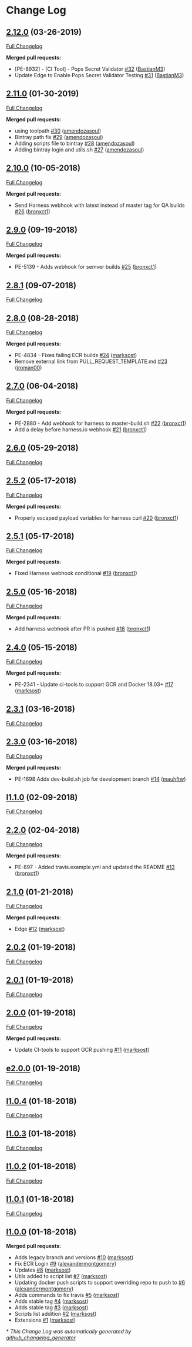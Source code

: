 # Change Log

## [2.12.0](https://github.com/soulcycle/ci-tools/tree/2.12.0) (03-26-2019)
[Full Changelog](https://github.com/soulcycle/ci-tools/compare/2.11.0...2.12.0)

**Merged pull requests:**

- \[PE-8932\] - \[CI Tool\] - Pops Secret Validator [\#32](https://github.com/soulcycle/ci-tools/pull/32) ([BastianM3](https://github.com/BastianM3))
- Update Edge to Enable Pops Secret Validator Testing [\#31](https://github.com/soulcycle/ci-tools/pull/31) ([BastianM3](https://github.com/BastianM3))

## [2.11.0](https://github.com/soulcycle/ci-tools/tree/2.11.0) (01-30-2019)
[Full Changelog](https://github.com/soulcycle/ci-tools/compare/2.10.0...2.11.0)

**Merged pull requests:**

- using toolpath [\#30](https://github.com/soulcycle/ci-tools/pull/30) ([amendozasoul](https://github.com/amendozasoul))
- Bintray path fix [\#29](https://github.com/soulcycle/ci-tools/pull/29) ([amendozasoul](https://github.com/amendozasoul))
- Adding scripts file to bintray [\#28](https://github.com/soulcycle/ci-tools/pull/28) ([amendozasoul](https://github.com/amendozasoul))
- Adding bintray login and utils.sh [\#27](https://github.com/soulcycle/ci-tools/pull/27) ([amendozasoul](https://github.com/amendozasoul))

## [2.10.0](https://github.com/soulcycle/ci-tools/tree/2.10.0) (10-05-2018)
[Full Changelog](https://github.com/soulcycle/ci-tools/compare/2.9.0...2.10.0)

**Merged pull requests:**

- Send Harness webhook with latest instead of master tag for QA builds [\#26](https://github.com/soulcycle/ci-tools/pull/26) ([bronxct1](https://github.com/bronxct1))

## [2.9.0](https://github.com/soulcycle/ci-tools/tree/2.9.0) (09-19-2018)
[Full Changelog](https://github.com/soulcycle/ci-tools/compare/2.8.1...2.9.0)

**Merged pull requests:**

- PE-5139 - Adds webhook for semver builds [\#25](https://github.com/soulcycle/ci-tools/pull/25) ([bronxct1](https://github.com/bronxct1))

## [2.8.1](https://github.com/soulcycle/ci-tools/tree/2.8.1) (09-07-2018)
[Full Changelog](https://github.com/soulcycle/ci-tools/compare/2.8.0...2.8.1)

## [2.8.0](https://github.com/soulcycle/ci-tools/tree/2.8.0) (08-28-2018)
[Full Changelog](https://github.com/soulcycle/ci-tools/compare/2.7.0...2.8.0)

**Merged pull requests:**

- PE-4834 - Fixes failing ECR builds [\#24](https://github.com/soulcycle/ci-tools/pull/24) ([marksost](https://github.com/marksost))
- Remove external link from PULL\_REQUEST\_TEMPLATE.md [\#23](https://github.com/soulcycle/ci-tools/pull/23) ([jroman00](https://github.com/jroman00))

## [2.7.0](https://github.com/soulcycle/ci-tools/tree/2.7.0) (06-04-2018)
[Full Changelog](https://github.com/soulcycle/ci-tools/compare/2.6.0...2.7.0)

**Merged pull requests:**

- PE-2880 - Add webhook for harness to master-build.sh [\#22](https://github.com/soulcycle/ci-tools/pull/22) ([bronxct1](https://github.com/bronxct1))
- Add a delay before harness.io webhook [\#21](https://github.com/soulcycle/ci-tools/pull/21) ([bronxct1](https://github.com/bronxct1))

## [2.6.0](https://github.com/soulcycle/ci-tools/tree/2.6.0) (05-29-2018)
[Full Changelog](https://github.com/soulcycle/ci-tools/compare/2.5.2...2.6.0)

## [2.5.2](https://github.com/soulcycle/ci-tools/tree/2.5.2) (05-17-2018)
[Full Changelog](https://github.com/soulcycle/ci-tools/compare/2.5.1...2.5.2)

**Merged pull requests:**

- Properly escaped payload variables for harness curl [\#20](https://github.com/soulcycle/ci-tools/pull/20) ([bronxct1](https://github.com/bronxct1))

## [2.5.1](https://github.com/soulcycle/ci-tools/tree/2.5.1) (05-17-2018)
[Full Changelog](https://github.com/soulcycle/ci-tools/compare/2.5.0...2.5.1)

**Merged pull requests:**

- Fixed Harness webhook conditional [\#19](https://github.com/soulcycle/ci-tools/pull/19) ([bronxct1](https://github.com/bronxct1))

## [2.5.0](https://github.com/soulcycle/ci-tools/tree/2.5.0) (05-16-2018)
[Full Changelog](https://github.com/soulcycle/ci-tools/compare/2.4.0...2.5.0)

**Merged pull requests:**

- Add harness webhook after PR is pushed [\#18](https://github.com/soulcycle/ci-tools/pull/18) ([bronxct1](https://github.com/bronxct1))

## [2.4.0](https://github.com/soulcycle/ci-tools/tree/2.4.0) (05-15-2018)
[Full Changelog](https://github.com/soulcycle/ci-tools/compare/2.3.1...2.4.0)

**Merged pull requests:**

- PE-2341 - Update ci-tools to support GCR and Docker 18.03+ [\#17](https://github.com/soulcycle/ci-tools/pull/17) ([marksost](https://github.com/marksost))

## [2.3.1](https://github.com/soulcycle/ci-tools/tree/2.3.1) (03-16-2018)
[Full Changelog](https://github.com/soulcycle/ci-tools/compare/2.3.0...2.3.1)

## [2.3.0](https://github.com/soulcycle/ci-tools/tree/2.3.0) (03-16-2018)
[Full Changelog](https://github.com/soulcycle/ci-tools/compare/l1.1.0...2.3.0)

**Merged pull requests:**

- PE-1698 Adds dev-build.sh job for development branch [\#14](https://github.com/soulcycle/ci-tools/pull/14) ([mauhftw](https://github.com/mauhftw))

## [l1.1.0](https://github.com/soulcycle/ci-tools/tree/l1.1.0) (02-09-2018)
[Full Changelog](https://github.com/soulcycle/ci-tools/compare/2.2.0...l1.1.0)

## [2.2.0](https://github.com/soulcycle/ci-tools/tree/2.2.0) (02-04-2018)
[Full Changelog](https://github.com/soulcycle/ci-tools/compare/2.1.0...2.2.0)

**Merged pull requests:**

- PE-897 - Added travis.example.yml and updated the README [\#13](https://github.com/soulcycle/ci-tools/pull/13) ([bronxct1](https://github.com/bronxct1))

## [2.1.0](https://github.com/soulcycle/ci-tools/tree/2.1.0) (01-21-2018)
[Full Changelog](https://github.com/soulcycle/ci-tools/compare/2.0.2...2.1.0)

**Merged pull requests:**

- Edge [\#12](https://github.com/soulcycle/ci-tools/pull/12) ([marksost](https://github.com/marksost))

## [2.0.2](https://github.com/soulcycle/ci-tools/tree/2.0.2) (01-19-2018)
[Full Changelog](https://github.com/soulcycle/ci-tools/compare/2.0.1...2.0.2)

## [2.0.1](https://github.com/soulcycle/ci-tools/tree/2.0.1) (01-19-2018)
[Full Changelog](https://github.com/soulcycle/ci-tools/compare/2.0.0...2.0.1)

## [2.0.0](https://github.com/soulcycle/ci-tools/tree/2.0.0) (01-19-2018)
[Full Changelog](https://github.com/soulcycle/ci-tools/compare/e2.0.0...2.0.0)

**Merged pull requests:**

- Update CI-tools to support GCR pushing [\#11](https://github.com/soulcycle/ci-tools/pull/11) ([marksost](https://github.com/marksost))

## [e2.0.0](https://github.com/soulcycle/ci-tools/tree/e2.0.0) (01-19-2018)
[Full Changelog](https://github.com/soulcycle/ci-tools/compare/l1.0.4...e2.0.0)

## [l1.0.4](https://github.com/soulcycle/ci-tools/tree/l1.0.4) (01-18-2018)
[Full Changelog](https://github.com/soulcycle/ci-tools/compare/l1.0.3...l1.0.4)

## [l1.0.3](https://github.com/soulcycle/ci-tools/tree/l1.0.3) (01-18-2018)
[Full Changelog](https://github.com/soulcycle/ci-tools/compare/l1.0.2...l1.0.3)

## [l1.0.2](https://github.com/soulcycle/ci-tools/tree/l1.0.2) (01-18-2018)
[Full Changelog](https://github.com/soulcycle/ci-tools/compare/l1.0.1...l1.0.2)

## [l1.0.1](https://github.com/soulcycle/ci-tools/tree/l1.0.1) (01-18-2018)
[Full Changelog](https://github.com/soulcycle/ci-tools/compare/l1.0.0...l1.0.1)

## [l1.0.0](https://github.com/soulcycle/ci-tools/tree/l1.0.0) (01-18-2018)
**Merged pull requests:**

- Adds legacy branch and versions [\#10](https://github.com/soulcycle/ci-tools/pull/10) ([marksost](https://github.com/marksost))
- Fix ECR Login [\#9](https://github.com/soulcycle/ci-tools/pull/9) ([alexandermontgomery](https://github.com/alexandermontgomery))
- Updates [\#8](https://github.com/soulcycle/ci-tools/pull/8) ([marksost](https://github.com/marksost))
- Utils added to script list [\#7](https://github.com/soulcycle/ci-tools/pull/7) ([marksost](https://github.com/marksost))
- Updating docker push scripts to support overriding repo to push to [\#6](https://github.com/soulcycle/ci-tools/pull/6) ([alexandermontgomery](https://github.com/alexandermontgomery))
- Adds commands to fix travis [\#5](https://github.com/soulcycle/ci-tools/pull/5) ([marksost](https://github.com/marksost))
- Adds stable tag [\#4](https://github.com/soulcycle/ci-tools/pull/4) ([marksost](https://github.com/marksost))
- Adds stable tag [\#3](https://github.com/soulcycle/ci-tools/pull/3) ([marksost](https://github.com/marksost))
- Scripts list addition [\#2](https://github.com/soulcycle/ci-tools/pull/2) ([marksost](https://github.com/marksost))
- Extensions [\#1](https://github.com/soulcycle/ci-tools/pull/1) ([marksost](https://github.com/marksost))



\* *This Change Log was automatically generated by [github_changelog_generator](https://github.com/skywinder/Github-Changelog-Generator)*